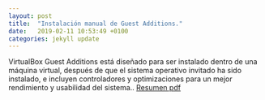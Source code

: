 ```yaml
---
layout: post
title:  "Instalación manual de Guest Additions."
date:   2019-02-11 10:53:49 +0100
categories: jekyll update
---
```

VirtualBox Guest Additions está diseñado para ser instalado dentro de una máquina virtual, después de que el sistema
operativo invitado ha sido instalado, e incluyen controladores y optimizaciones para un mejor rendimiento y usabilidad del
sistema.. [Resumen pdf](https://www.dropbox.com/preview/documentaci%C3%B3n/Instalaci%C3%B3n%20manual%20de%20VirtualBox%20Guest%20Additions.pdf?role=personal) 
